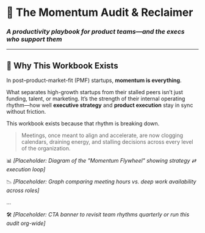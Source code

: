 
# 📘 The Momentum Audit & Reclaimer

### *A productivity playbook for product teams—and the execs who support them*

---

## 👋 Why This Workbook Exists

In post–product-market-fit (PMF) startups, **momentum is everything**.

What separates high-growth startups from their stalled peers isn’t just funding, talent, or marketing. It’s the strength of their internal operating rhythm—how well **executive strategy** and **product execution** stay in sync without friction.

This workbook exists because that rhythm is breaking down.

> Meetings, once meant to align and accelerate, are now clogging calendars, draining energy, and stalling decisions across every level of the organization.

📊 *[Placeholder: Diagram of the "Momentum Flywheel" showing strategy ⇄ execution loop]*

📉 *[Placeholder: Graph comparing meeting hours vs. deep work availability across roles]*

...

🛠️ *[Placeholder: CTA banner to revisit team rhythms quarterly or run this audit org-wide]*

